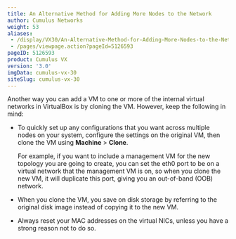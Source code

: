 ```yaml
---
title: An Alternative Method for Adding More Nodes to the Network
author: Cumulus Networks
weight: 53
aliases:
 - /display/VX30/An-Alternative-Method-for-Adding-More-Nodes-to-the-Network
 - /pages/viewpage.action?pageId=5126593
pageID: 5126593
product: Cumulus VX
version: '3.0'
imgData: cumulus-vx-30
siteSlug: cumulus-vx-30
---
```

Another way you can add a VM to one or more of the internal virtual
networks in VirtualBox is by cloning the VM. However, keep the following
in mind:

  - To quickly set up any configurations that you want across multiple
    nodes on your system, configure the settings on the original VM,
    then clone the VM using **Machine** \> **Clone**.
    
    For example, if you want to include a management VM for the new
    topology you are going to create, you can set the eth0 port to be on
    a virtual network that the management VM is on, so when you clone
    the new VM, it will duplicate this port, giving you an out-of-band
    (OOB) network.

  - When you clone the VM, you save on disk storage by referring to the
    original disk image instead of copying it to the new VM.

  - Always reset your MAC addresses on the virtual NICs, unless you have
    a strong reason not to do so.

<article id="html-search-results" class="ht-content" style="display: none;">

</article>

<footer id="ht-footer">

</footer>
